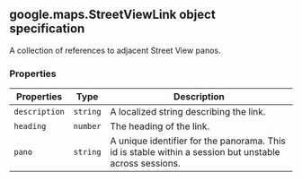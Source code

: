 <h2 id="StreetViewLink">
google.maps.StreetViewLink
object specification
</h2><p>A collection of references to adjacent Street View panos.</p><h3>Properties</h3><table summary="interface StreetViewLink - Properties" width="100%">
<thead>
<tr><th>Properties</th>
<th>Type</th>
<th>Description</th>
</tr></thead>
<tbody>
<tr>
<td><code>description</code></td>
<td><code>string</code></td>
<td>A localized string describing the link.</td>
</tr>
<tr>
<td><code>heading</code></td>
<td><code>number</code></td>
<td>The heading of the link.</td>
</tr>
<tr>
<td><code>pano</code></td>
<td><code>string</code></td>
<td>A unique identifier for the panorama. This id is stable within a session but unstable across sessions.</td>
</tr>
</tbody>
</table>
